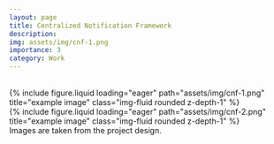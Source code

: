 ```yaml
---
layout: page
title: Centralized Notification Framework
description:
img: assets/img/cnf-1.png
importance: 3
category: Work
---
```


<br>
<div class="row">
    <div class="col-sm mt-3 mt-md-0">
        {% include figure.liquid loading="eager" path="assets/img/cnf-1.png" title="example image" class="img-fluid rounded z-depth-1" %}
    </div>
    <div class="col-sm mt-3 mt-md-0">
        {% include figure.liquid loading="eager" path="assets/img/cnf-2.png" title="example image" class="img-fluid rounded z-depth-1" %}
    </div>
</div>
<div class="caption">
    Images are taken from the project design.
</div>
